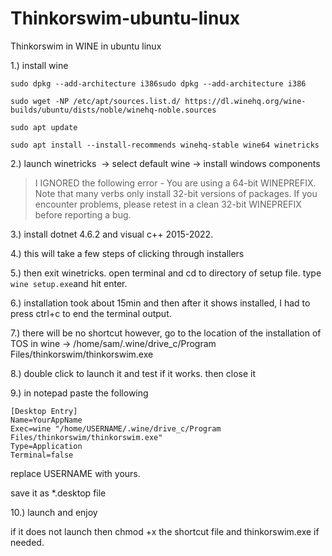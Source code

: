 # Thinkorswim-ubuntu-linux
Thinkorswim in WINE in ubuntu linux

1.) install wine

```
sudo dpkg --add-architecture i386sudo dpkg --add-architecture i386

sudo wget -NP /etc/apt/sources.list.d/ https://dl.winehq.org/wine-builds/ubuntu/dists/noble/winehq-noble.sources

sudo apt update

sudo apt install --install-recommends winehq-stable wine64 winetricks
```

2.) launch winetricks  -> select default wine -> install windows components

> I IGNORED the following error - You are using a 64-bit WINEPREFIX. Note that many verbs only install 32-bit versions of packages. If you encounter problems, please retest in a clean 32-bit WINEPREFIX before reporting a bug.

3.) install dotnet 4.6.2 and visual c++ 2015-2022.

4.) this will take a few steps of clicking through installers

5.) then exit winetricks. open terminal and cd to directory of setup file. type `wine setup.exe`and hit enter.

6.) installation took about 15min and then after it shows installed, I had to press ctrl+c to end the terminal output.

7.) there will be no shortcut however, go to the location of the installation of TOS in wine -> /home/sam/.wine/drive_c/Program Files/thinkorswim/thinkorswim.exe

8.) double click to launch it and test if it works. then close it

9.) in notepad paste the following

```
[Desktop Entry]
Name=YourAppName
Exec=wine "/home/USERNAME/.wine/drive_c/Program Files/thinkorswim/thinkorswim.exe"
Type=Application
Terminal=false
```

replace USERNAME with yours. 

save it as *.desktop file

10.) launch and enjoy

if it does not launch then chmod +x the shortcut file and thinkorswim.exe if needed.

